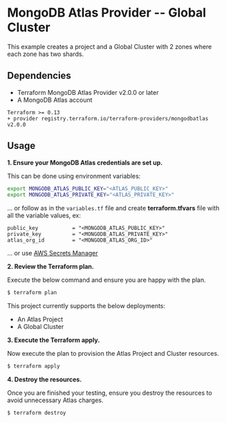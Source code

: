# MongoDB Atlas Provider -- Global Cluster

This example creates a project and a Global Cluster with 2 zones where each zone has two shards.

## Dependencies

* Terraform MongoDB Atlas Provider v2.0.0 or later
* A MongoDB Atlas account 

```
Terraform >= 0.13
+ provider registry.terraform.io/terraform-providers/mongodbatlas v2.0.0
```


## Usage
**1\. Ensure your MongoDB Atlas credentials are set up.**

This can be done using environment variables:

```bash
export MONGODB_ATLAS_PUBLIC_KEY="<ATLAS_PUBLIC_KEY>"
export MONGODB_ATLAS_PRIVATE_KEY="<ATLAS_PRIVATE_KEY>"
```

... or follow as in the `variables.tf` file and create **terraform.tfvars** file with all the variable values, ex:
```
public_key           = "<MONGODB_ATLAS_PUBLIC_KEY>"
private_key          = "<MONGODB_ATLAS_PRIVATE_KEY>"
atlas_org_id         = "<MONGODB_ATLAS_ORG_ID>"
```

... or use [AWS Secrets Manager](https://github.com/mongodb/terraform-provider-mongodbatlas/blob/master/docs/index.md#aws-secrets-manager)

**2\. Review the Terraform plan.**

Execute the below command and ensure you are happy with the plan.

``` bash
$ terraform plan
```
This project currently supports the below deployments:

- An Atlas Project
- A Global Cluster

**3\. Execute the Terraform apply.**

Now execute the plan to provision the Atlas Project and Cluster resources.

``` bash
$ terraform apply
```

**4\. Destroy the resources.**

Once you are finished your testing, ensure you destroy the resources to avoid unnecessary Atlas charges.

``` bash
$ terraform destroy
```
